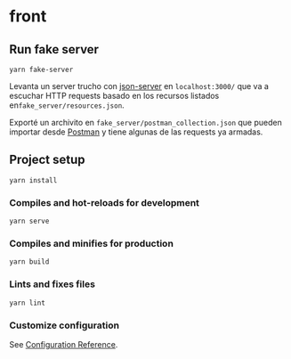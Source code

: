 # front

## Run fake server
```
yarn fake-server
```
Levanta un server trucho con <a href="https://github.com/typicode/json-server">json-server</a> en `localhost:3000/` que va a escuchar HTTP requests basado en los recursos listados en`fake_server/resources.json`. 

Exporté un archivito en `fake_server/postman_collection.json` que pueden importar desde <a href="https://www.postman.com/">Postman</a> y tiene algunas de las requests ya armadas.  


## Project setup
```
yarn install
```

### Compiles and hot-reloads for development
```
yarn serve
```

### Compiles and minifies for production
```
yarn build
```

### Lints and fixes files
```
yarn lint
```

### Customize configuration
See [Configuration Reference](https://cli.vuejs.org/config/).

